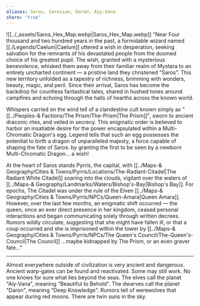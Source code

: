 ```yaml
---
aliases: Saros, Sarosian, Daron, Aiy-Vana
share: "true"
---
```

 
![[../_assets/Saros_Hex_Map.webp|Saros_Hex_Map.webp]]
"Near Four thousand and two hundred years in the past, a formidable wizard named [[./Legends/Caelum|Caelum]] uttered a wish in desperation, seeking salvation for the remnants of his devastated people from the doomed choice of his greatest pupil. The wish, granted with a mysterious benevolence, whisked them away from their familiar realm of Mystara to an entirely uncharted continent — a pristine land they christened "Saros". This new territory unfolded as a tapestry of richness, brimming with wonders, beauty, magic, and peril. Since their arrival, Saros has become the backdrop for countless fantastical tales, shared in hushed tones around campfires and echoing through the halls of hearths across the known world.

Whispers carried on the wind tell of a clandestine cult known simply as "[[../Peoples-& Factions/The Prism/The-Prism|The Prism]]", sworn to ancient draconic rites, and veiled in secrecy. This enigmatic order is believed to harbor an insatiable desire for the power encapsulated within a Multi-Chromatic Dragon's egg. Legend tells that such an egg possesses the potential to birth a dragon of unparalleled majesty, a force capable of shaping the fate of Saros: by granting the first to be seen by a newborn Multi-Chromatic Dragon... a wish!

At the heart of Saros stands Pyrris, the capital, with [[../Maps-& Geography/Cities & Towns/Pyrris/Locations/The-Radiant-Citadel|The Radiant White Citadel]] soaring into the clouds, vigilant over the waters of [[../Maps-& Geography/Landmarks/Waters/Bishop's-Bay|Bishop's Bay]]. For epochs, The Citadel was under the rule of the Elven [[../Maps-& Geography/Cities & Towns/Pyrris/NPCs/Queen-Amara|Queen Amara]]. However, over the last few months, an enigmatic shift occurred — the queen, once an ever direct presence in her kingdom, ceased personal interactions and began communicating solely through written decrees. Rumors wildly circulate, suggesting that she might have fallen ill, or that a coup occurred and she is imprisoned within the tower by [[../Maps-& Geography/Cities & Towns/Pyrris/NPCs/The Queen's Council/The-Queen's-Council|The Council]] …maybe kidnapped by The Prism, or an even graver fate..."

-----------------------------------------------------------------------

Almost everywhere outside of civilization is very ancient and dangerous.
Ancient warp-gates can be found and reactivated. Some may still work.
No one knows for sure what lies beyond the seas.
The elves call the planet "Aiy-Vana", meaning "Beautiful to Behold".
The dwarves call the planet "Daron", meaning "Deep Knowledge".
Rumors tell of werewolves that appear during red moons.
There are twin suns in the sky.